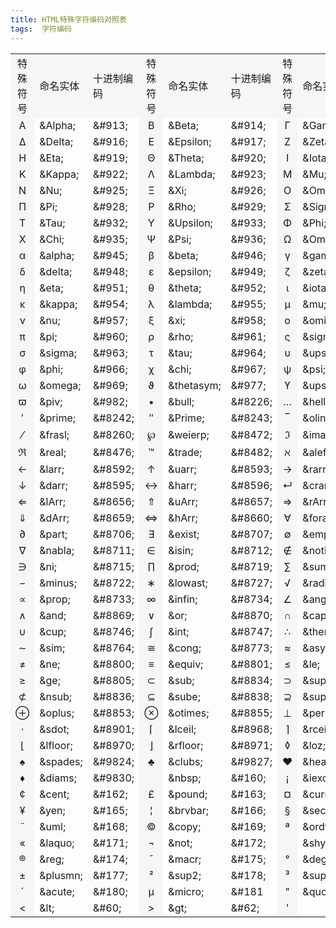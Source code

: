 ```yaml
---
title: HTML特殊字符编码对照表
tags:  字符编码
---
```


<table width="100%" align="center">
        <tbody><tr height="26">
            <td bgcolor="#F6F6F6" align="center">特殊符号</td>
            <td bgcolor="#F6F6F6">命名实体</td>
            <td bgcolor="#F6F6F6">十进制编码</td>
            <td bgcolor="#F6F6F6" align="center">特殊符号</td>
            <td bgcolor="#F6F6F6">命名实体</td>
            <td bgcolor="#F6F6F6">十进制编码</td>
            <td bgcolor="#F6F6F6" align="center">特殊符号</td>
            <td bgcolor="#F6F6F6">命名实体</td>
            <td bgcolor="#F6F6F6">十进制编码</td>
        </tr>
        <tr>
            <td bgcolor="#F6F6F6" align="center">Α</td>
            <td>&amp;Alpha;</td>
            <td>&amp;#913;</td>
            <td bgcolor="#F6F6F6" align="center">Β</td>
            <td>&amp;Beta;</td>
            <td>&amp;#914;</td>
            <td bgcolor="#F6F6F6" align="center">Γ</td>
            <td>&amp;Gamma;</td>
            <td>&amp;#915;</td>
        </tr>
        <tr>
            <td bgcolor="#F6F6F6" align="center">Δ</td>
            <td>&amp;Delta;</td>
            <td>&amp;#916;</td>
            <td bgcolor="#F6F6F6" align="center">Ε</td>
            <td>&amp;Epsilon;</td>
            <td>&amp;#917;</td>
            <td bgcolor="#F6F6F6" align="center">Ζ</td>
            <td>&amp;Zeta;</td>
            <td>&amp;#918;</td>
        </tr>
        <tr><td bgcolor="#F6F6F6" align="center">Η</td><td>&amp;Eta;</td>
            <td>&amp;#919;</td>
            <td bgcolor="#F6F6F6" align="center">Θ</td>
            <td>&amp;Theta;</td>
            <td>&amp;#920;</td>
            <td bgcolor="#F6F6F6" align="center">Ι</td>
            <td>&amp;Iota;</td>
            <td>&amp;#921;</td>
        </tr>
        <tr>
            <td bgcolor="#F6F6F6" align="center">Κ</td>
            <td>&amp;Kappa;</td>
            <td>&amp;#922;</td>
            <td bgcolor="#F6F6F6" align="center">Λ</td>
            <td>&amp;Lambda;</td>
            <td>&amp;#923;</td>
            <td bgcolor="#F6F6F6" align="center">Μ</td>
            <td>&amp;Mu;</td>
            <td>&amp;#924;</td>
        </tr>
        <tr>
            <td bgcolor="#F6F6F6" align="center">Ν</td>
            <td>&amp;Nu;</td>
            <td>&amp;#925;</td>
            <td bgcolor="#F6F6F6" align="center">Ξ</td>
            <td>&amp;Xi;</td>
            <td>&amp;#926;</td>
            <td bgcolor="#F6F6F6" align="center">Ο</td>
            <td>&amp;Omicron;</td>
            <td>&amp;#927;</td>
        </tr>
        <tr>
            <td bgcolor="#F6F6F6" align="center">Π</td>
            <td>&amp;Pi;</td>
            <td>&amp;#928;</td>
            <td bgcolor="#F6F6F6" align="center">Ρ</td>
            <td>&amp;Rho;</td>
            <td>&amp;#929;</td>
            <td bgcolor="#F6F6F6" align="center">Σ</td>
            <td>&amp;Sigma;</td>
            <td>&amp;#931;</td>
        </tr>
        <tr>
            <td bgcolor="#F6F6F6" align="center">Τ</td>
            <td>&amp;Tau;</td>
            <td>&amp;#932;</td>
            <td bgcolor="#F6F6F6" align="center">Υ</td>
            <td>&amp;Upsilon;</td>
            <td>&amp;#933;</td>
            <td bgcolor="#F6F6F6" align="center">Φ</td>
            <td>&amp;Phi;</td>
            <td>&amp;#934;</td>
        </tr>
        <tr>
            <td bgcolor="#F6F6F6" align="center">Χ</td>
            <td>&amp;Chi;</td>
            <td>&amp;#935;</td>
            <td bgcolor="#F6F6F6" align="center">Ψ</td>
            <td>&amp;Psi;</td>
            <td>&amp;#936;</td>
            <td bgcolor="#F6F6F6" align="center">Ω</td>
            <td>&amp;Omega;</td>
            <td>&amp;#937;</td>
        </tr>
        <tr>
            <td bgcolor="#F6F6F6" align="center">α</td>
            <td>&amp;alpha;</td>
            <td>&amp;#945;</td>
            <td bgcolor="#F6F6F6" align="center">β</td>
            <td>&amp;beta;</td>
            <td>&amp;#946;</td>
            <td bgcolor="#F6F6F6" align="center">γ</td>
            <td>&amp;gamma;</td>
            <td>&amp;#947;</td>
        </tr>
        <tr>
            <td bgcolor="#F6F6F6" align="center">δ</td>
            <td>&amp;delta;</td>
            <td>&amp;#948;</td>
            <td bgcolor="#F6F6F6" align="center">ε</td>
            <td>&amp;epsilon;</td>
            <td>&amp;#949;</td>
            <td bgcolor="#F6F6F6" align="center">ζ</td>
            <td>&amp;zeta;</td>
            <td>&amp;#950;</td>
        </tr>
        <tr>
            <td bgcolor="#F6F6F6" align="center">η</td>
            <td>&amp;eta;</td>
            <td>&amp;#951;</td>
            <td bgcolor="#F6F6F6" align="center">θ</td>
            <td>&amp;theta;</td>
            <td>&amp;#952;</td>
            <td bgcolor="#F6F6F6" align="center">ι</td>
            <td>&amp;iota;</td>
            <td>&amp;#953;</td>
        </tr>
        <tr>
            <td bgcolor="#F6F6F6" align="center">κ</td>
            <td>&amp;kappa;</td>
            <td>&amp;#954;</td>
            <td bgcolor="#F6F6F6" align="center">λ</td>
            <td>&amp;lambda;</td>
            <td>&amp;#955;</td>
            <td bgcolor="#F6F6F6" align="center">μ</td>
            <td>&amp;mu;</td>
            <td>&amp;#956;</td>
        </tr>
        <tr>
            <td bgcolor="#F6F6F6" align="center">ν</td>
            <td>&amp;nu;</td>
            <td>&amp;#957;</td>
            <td bgcolor="#F6F6F6" align="center">ξ</td>
            <td>&amp;xi;</td>
            <td>&amp;#958;</td>
            <td bgcolor="#F6F6F6" align="center">ο</td>
            <td>&amp;omicron;</td>
            <td>&amp;#959;</td>
        </tr>
        <tr>
            <td bgcolor="#F6F6F6" align="center">π</td>
            <td>&amp;pi;</td>
            <td>&amp;#960;</td>
            <td bgcolor="#F6F6F6" align="center">ρ</td>
            <td>&amp;rho;</td>
            <td>&amp;#961;</td>
            <td bgcolor="#F6F6F6" align="center">ς</td>
            <td>&amp;sigmaf;</td>
            <td>&amp;#962;</td>
        </tr>
        <tr>
            <td bgcolor="#F6F6F6" align="center">σ</td>
            <td>&amp;sigma;</td>
            <td>&amp;#963;</td>
            <td bgcolor="#F6F6F6" align="center">τ</td>
            <td>&amp;tau;</td>
            <td>&amp;#964;</td>
            <td bgcolor="#F6F6F6" align="center">υ</td>
            <td>&amp;upsilon;</td>
            <td>&amp;#965;</td>
        </tr>
        <tr>
            <td bgcolor="#F6F6F6" align="center">φ</td>
            <td>&amp;phi;</td>
            <td>&amp;#966;</td>
            <td bgcolor="#F6F6F6" align="center">χ</td>
            <td>&amp;chi;</td>
            <td>&amp;#967;</td>
            <td bgcolor="#F6F6F6" align="center">ψ</td>
            <td>&amp;psi;</td>
            <td>&amp;#968;</td>
        </tr>
        <tr>
            <td bgcolor="#F6F6F6" align="center">ω</td>
            <td>&amp;omega;</td>
            <td>&amp;#969;</td>
            <td bgcolor="#F6F6F6" align="center">ϑ</td>
            <td>&amp;thetasym;</td>
            <td>&amp;#977;</td>
            <td bgcolor="#F6F6F6" align="center">ϒ</td>
            <td>&amp;upsih;</td>
            <td>&amp;#978;</td>
        </tr>
        <tr>
            <td bgcolor="#F6F6F6" align="center">ϖ</td>
            <td>&amp;piv;</td>
            <td>&amp;#982;</td>
            <td bgcolor="#F6F6F6" align="center">•</td>
            <td>&amp;bull;</td>
            <td>&amp;#8226;</td>
            <td bgcolor="#F6F6F6" align="center">…</td>
            <td>&amp;hellip;</td>
            <td>&amp;#8230;</td>
        </tr>
        <tr>
            <td bgcolor="#F6F6F6" align="center">′</td>
            <td>&amp;prime;</td>
            <td>&amp;#8242;</td>
            <td bgcolor="#F6F6F6" align="center">″</td>
            <td>&amp;Prime;</td>
            <td>&amp;#8243;</td>
            <td bgcolor="#F6F6F6" align="center">‾</td>
            <td>&amp;oline;</td>
            <td>&amp;#8254;</td>
        </tr>
        <tr>
            <td bgcolor="#F6F6F6" align="center">⁄</td>
            <td>&amp;frasl;</td>
            <td>&amp;#8260;</td>
            <td bgcolor="#F6F6F6" align="center">℘</td>
            <td>&amp;weierp;</td>
            <td>&amp;#8472;</td>
            <td bgcolor="#F6F6F6" align="center">ℑ</td>
            <td>&amp;image;</td>
            <td>&amp;#8465;</td>
        </tr>
        <tr>
            <td bgcolor="#F6F6F6" align="center">ℜ</td>
            <td>&amp;real;</td>
            <td>&amp;#8476;</td>
            <td bgcolor="#F6F6F6" align="center">™</td>
            <td>&amp;trade;</td>
            <td>&amp;#8482;</td>
            <td bgcolor="#F6F6F6" align="center">ℵ</td>
            <td>&amp;alefsym;</td>
            <td>&amp;#8501;</td>
        </tr>
        <tr>
            <td bgcolor="#F6F6F6" align="center">←</td>
            <td>&amp;larr;</td>
            <td>&amp;#8592;</td>
            <td bgcolor="#F6F6F6" align="center">↑</td>
            <td>&amp;uarr;</td>
            <td>&amp;#8593;</td>
            <td bgcolor="#F6F6F6" align="center">→</td>
            <td>&amp;rarr;</td>
            <td>&amp;#8594;</td>
        </tr>
        <tr>
            <td bgcolor="#F6F6F6" align="center">↓</td>
            <td>&amp;darr;</td>
            <td>&amp;#8595;</td>
            <td bgcolor="#F6F6F6" align="center">↔</td>
            <td>&amp;harr;</td>
            <td>&amp;#8596;</td>
            <td bgcolor="#F6F6F6" align="center">↵</td>
            <td>&amp;crarr;</td>
            <td>&amp;#8629;</td>
        </tr>
        <tr>
            <td bgcolor="#F6F6F6" align="center">⇐</td>
            <td>&amp;lArr;</td>
            <td>&amp;#8656;</td>
            <td bgcolor="#F6F6F6" align="center">⇑</td>
            <td>&amp;uArr;</td>
            <td>&amp;#8657;</td>
            <td bgcolor="#F6F6F6" align="center">⇒</td>
            <td>&amp;rArr;</td>
            <td>&amp;#8658;</td>
        </tr>
        <tr>
            <td bgcolor="#F6F6F6" align="center">⇓</td>
            <td>&amp;dArr;</td>
            <td>&amp;#8659;</td>
            <td bgcolor="#F6F6F6" align="center">⇔</td>
            <td>&amp;hArr;</td>
            <td>&amp;#8660;</td>
            <td bgcolor="#F6F6F6" align="center">∀</td>
            <td>&amp;forall;</td>
            <td>&amp;#8704;</td>
        </tr>
        <tr>
            <td bgcolor="#F6F6F6" align="center">∂</td>
            <td>&amp;part;</td>
            <td>&amp;#8706;</td>
            <td bgcolor="#F6F6F6" align="center">∃</td>
            <td>&amp;exist;</td>
            <td>&amp;#8707;</td>
            <td bgcolor="#F6F6F6" align="center">∅</td>
            <td>&amp;empty;</td>
            <td>&amp;#8709;</td>
        </tr>
        <tr>
            <td bgcolor="#F6F6F6" align="center">∇</td>
            <td>&amp;nabla;</td>
            <td>&amp;#8711;</td>
            <td bgcolor="#F6F6F6" align="center">∈</td>
            <td>&amp;isin;</td>
            <td>&amp;#8712;</td>
            <td bgcolor="#F6F6F6" align="center">∉</td>
            <td>&amp;notin;</td>
            <td>&amp;#8713;</td>
        </tr>
        <tr>
            <td bgcolor="#F6F6F6" align="center">∋</td>
            <td>&amp;ni;</td>
            <td>&amp;#8715;</td>
            <td bgcolor="#F6F6F6" align="center">∏</td>
            <td>&amp;prod;</td>
            <td>&amp;#8719;</td>
            <td bgcolor="#F6F6F6" align="center">∑</td>
            <td>&amp;sum;</td>
            <td>&amp;#8722;</td>
        </tr>
        <tr>
            <td bgcolor="#F6F6F6" align="center">−</td>
            <td>&amp;minus;</td>
            <td>&amp;#8722;</td>
            <td bgcolor="#F6F6F6" align="center">∗</td>
            <td>&amp;lowast;</td>
            <td>&amp;#8727;</td>
            <td bgcolor="#F6F6F6" align="center">√</td>
            <td>&amp;radic;</td>
            <td>&amp;#8730;</td>
        </tr>
        <tr>
            <td bgcolor="#F6F6F6" align="center">∝</td>
            <td>&amp;prop;</td>
            <td>&amp;#8733;</td>
            <td bgcolor="#F6F6F6" align="center">∞</td>
            <td>&amp;infin;</td>
            <td>&amp;#8734;</td>
            <td bgcolor="#F6F6F6" align="center">∠</td>
            <td>&amp;ang;</td>
            <td>&amp;#8736;</td>
        </tr>
        <tr>
            <td bgcolor="#F6F6F6" align="center">∧</td>
            <td>&amp;and;</td>
            <td>&amp;#8869;</td>
            <td bgcolor="#F6F6F6" align="center">∨</td>
            <td>&amp;or;</td>
            <td>&amp;#8870;</td>
            <td bgcolor="#F6F6F6" align="center">∩</td>
            <td>&amp;cap;</td>
            <td>&amp;#8745;</td>
        </tr>
        <tr>
            <td bgcolor="#F6F6F6" align="center">∪</td>
            <td>&amp;cup;</td>
            <td>&amp;#8746;</td>
            <td bgcolor="#F6F6F6" align="center">∫</td>
            <td>&amp;int;</td>
            <td>&amp;#8747;</td>
            <td bgcolor="#F6F6F6" align="center">∴</td>
            <td>&amp;there4;</td>
            <td>&amp;#8756;</td>
        </tr>
        <tr>
            <td bgcolor="#F6F6F6" align="center">∼</td>
            <td>&amp;sim;</td>
            <td>&amp;#8764;</td>
            <td bgcolor="#F6F6F6" align="center">≅</td>
            <td>&amp;cong;</td>
            <td>&amp;#8773;</td>
            <td bgcolor="#F6F6F6" align="center">≈</td>
            <td>&amp;asymp;</td>
            <td>&amp;#8773;</td>
        </tr>
        <tr>
            <td bgcolor="#F6F6F6" align="center">≠</td>
            <td>&amp;ne;</td>
            <td>&amp;#8800;</td>
            <td bgcolor="#F6F6F6" align="center">≡</td>
            <td>&amp;equiv;</td>
            <td>&amp;#8801;</td>
            <td bgcolor="#F6F6F6" align="center">≤</td>
            <td>&amp;le;</td>
            <td>&amp;#8804;</td>
        </tr>
        <tr>
            <td bgcolor="#F6F6F6" align="center">≥</td>
            <td>&amp;ge;</td>
            <td>&amp;#8805;</td>
            <td bgcolor="#F6F6F6" align="center">⊂</td>
            <td>&amp;sub;</td>
            <td>&amp;#8834;</td>
            <td bgcolor="#F6F6F6" align="center">⊃</td>
            <td>&amp;sup;</td>
            <td>&amp;#8835;</td>
        </tr>
        <tr>
            <td bgcolor="#F6F6F6" align="center">⊄</td>
            <td>&amp;nsub;</td>
            <td>&amp;#8836;</td>
            <td bgcolor="#F6F6F6" align="center">⊆</td>
            <td>&amp;sube;</td>
            <td>&amp;#8838;</td>
            <td bgcolor="#F6F6F6" align="center">⊇</td>
            <td>&amp;supe;</td>
            <td>&amp;#8839;</td>
        </tr>
        <tr>
            <td bgcolor="#F6F6F6" align="center">⊕</td>
            <td>&amp;oplus;</td>
            <td>&amp;#8853;</td>
            <td bgcolor="#F6F6F6" align="center">⊗</td>
            <td>&amp;otimes;</td>
            <td>&amp;#8855;</td>
            <td bgcolor="#F6F6F6" align="center">⊥</td>
            <td>&amp;perp;</td>
            <td>&amp;#8869;</td>
        </tr>
        <tr>
            <td bgcolor="#F6F6F6" align="center">⋅</td>
            <td>&amp;sdot;</td>
            <td>&amp;#8901;</td>
            <td bgcolor="#F6F6F6" align="center">⌈</td>
            <td>&amp;lceil;</td>
            <td>&amp;#8968;</td>
            <td bgcolor="#F6F6F6" align="center">⌉</td>
            <td>&amp;rceil;</td>
            <td>&amp;#8969;</td>
        </tr>
        <tr>
            <td bgcolor="#F6F6F6" align="center">⌊</td>
            <td>&amp;lfloor;</td>
            <td>&amp;#8970;</td>
            <td bgcolor="#F6F6F6" align="center">⌋</td>
            <td>&amp;rfloor;</td>
            <td>&amp;#8971;</td>
            <td bgcolor="#F6F6F6" align="center">◊</td>
            <td>&amp;loz;</td>
            <td>&amp;#9674;</td>
        </tr>
        <tr>
            <td bgcolor="#F6F6F6" align="center">♠</td>
            <td>&amp;spades;</td>
            <td>&amp;#9824;</td>
            <td bgcolor="#F6F6F6" align="center">♣</td>
            <td>&amp;clubs;</td>
            <td>&amp;#9827;</td>
            <td bgcolor="#F6F6F6" align="center">♥</td>
            <td>&amp;hearts;</td>
            <td>&amp;#9829;</td>
        </tr>
        <tr>
            <td bgcolor="#F6F6F6" align="center">♦</td>
            <td>&amp;diams;</td>
            <td>&amp;#9830;</td>
            <td bgcolor="#F6F6F6" align="center">&nbsp;</td>
            <td>&amp;nbsp;</td>
            <td>&amp;#160;</td>
            <td bgcolor="#F6F6F6" align="center">¡</td>
            <td>&amp;iexcl;</td>
            <td>&amp;#161;</td>
        </tr>
        <tr>
            <td bgcolor="#F6F6F6" align="center">¢</td>
            <td>&amp;cent;</td>
            <td>&amp;#162;</td>
            <td bgcolor="#F6F6F6" align="center">£</td>
            <td>&amp;pound;</td>
            <td>&amp;#163;</td>
            <td bgcolor="#F6F6F6" align="center">¤</td>
            <td>&amp;curren;</td>
            <td>&amp;#164;</td>
        </tr>
        <tr>
            <td bgcolor="#F6F6F6" align="center">¥</td>
            <td>&amp;yen;</td>
            <td>&amp;#165;</td>
            <td bgcolor="#F6F6F6" align="center">¦</td>
            <td>&amp;brvbar;</td>
            <td>&amp;#166;</td>
            <td bgcolor="#F6F6F6" align="center">§</td>
            <td>&amp;sect;</td>
            <td>&amp;#167;</td>
        </tr>
        <tr>
            <td bgcolor="#F6F6F6" align="center">¨</td>
            <td>&amp;uml;</td>
            <td>&amp;#168;</td>
            <td bgcolor="#F6F6F6" align="center">©</td>
            <td>&amp;copy;</td>
            <td>&amp;#169;</td>
            <td bgcolor="#F6F6F6" align="center">ª</td>
            <td>&amp;ordf;</td>
            <td>&amp;#170;</td>
        </tr>
        <tr>
            <td bgcolor="#F6F6F6" align="center">«</td>
            <td>&amp;laquo;</td>
            <td>&amp;#171;</td>
            <td bgcolor="#F6F6F6" align="center">¬</td>
            <td>&amp;not;</td>
            <td>&amp;#172;</td>
            <td bgcolor="#F6F6F6" align="center">­</td>
            <td>&amp;shy;</td>
            <td>&amp;#173;</td>
        </tr>
        <tr>
            <td bgcolor="#F6F6F6" align="center">®</td>
            <td>&amp;reg;</td>
            <td>&amp;#174;</td>
            <td bgcolor="#F6F6F6" align="center">¯</td>
            <td>&amp;macr;</td>
            <td>&amp;#175;</td>
            <td bgcolor="#F6F6F6" align="center">°</td>
            <td>&amp;deg;</td>
            <td>&amp;#176;</td>
        </tr>
        <tr>
            <td bgcolor="#F6F6F6" align="center">±</td>
            <td>&amp;plusmn;</td>
            <td>&amp;#177;</td>
            <td bgcolor="#F6F6F6" align="center">²</td>
            <td>&amp;sup2;</td>
            <td>&amp;#178;</td>
            <td bgcolor="#F6F6F6" align="center">³</td>
            <td>&amp;sup3;</td>
            <td>&amp;#179;</td>
        </tr>
        <tr>
            <td bgcolor="#F6F6F6" align="center">´</td>
            <td>&amp;acute;</td>
            <td>&amp;#180;</td>
            <td bgcolor="#F6F6F6" align="center">µ</td>
            <td>&amp;micro;</td>
            <td>&amp;#181</td>
            <td bgcolor="#F6F6F6" align="center">"</td>
            <td>&amp;quot;</td>
            <td>&amp;#34;</td>
        </tr>
        <tr>
            <td bgcolor="#F6F6F6" align="center">&lt;</td>
            <td>&amp;lt;</td>
            <td>&amp;#60;</td>
            <td bgcolor="#F6F6F6" align="center">&gt;</td>
            <td>&amp;gt;</td>
            <td>&amp;#62;</td>
            <td bgcolor="#F6F6F6" align="center">'</td>
            <td>&nbsp;</td>
            <td>&amp;#39;</td>
        </tr>
        </tbody></table>
 